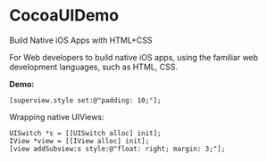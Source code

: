 # CocoaUIDemo

Build Native iOS Apps with HTML+CSS

For Web developers to build native iOS apps, using the familiar web development languages, such as HTML, CSS.

__Demo:__

```
[superview.style set:@"padding: 10;"];
```

Wrapping native UIViews:

```
UISwitch *s = [[UISwitch alloc] init];
IView *view = [[IView alloc] init];
[view addSubview:s style:@"float: right; margin: 3;"];
```

